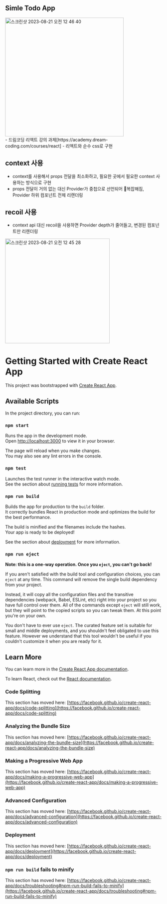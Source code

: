 ## Simle Todo App
<img width="380" alt="스크린샷 2023-08-21 오전 12 46 40" src="https://github.com/paran22/simple_todo/assets/97428216/7b230614-3db4-48ac-a5cf-1c19eba6c28a">
<br />
- 드림코딩 리액트 강의 과제[https://academy.dream-coding.com/courses/react]
- 리엑트와 순수 css로 구현

## context 사용 <br />
- context를 사용해서 props 전달을 최소화하고, 필요한 곳에서 필요한 context 사용하는 방식으로 구현
- props 전달이 거의 없는 대신 Provider가 중첩으로 선언되어 복잡해짐, Provider 하위 컴포넌트 전체 리랜더링

## recoil 사용 <br />
- context api 대신 recoil을 사용하면 Provider depth가 줄어들고, 변경된 컴포넌트만 리렌더링

<img width="335" alt="스크린샷 2023-08-21 오전 12 45 28" src="https://github.com/paran22/simple_todo/assets/97428216/44591ea7-b2de-4090-906a-7f97dfab3dfc">


# Getting Started with Create React App

This project was bootstrapped with [Create React App](https://github.com/facebook/create-react-app).

## Available Scripts

In the project directory, you can run:

### `npm start`

Runs the app in the development mode.\
Open [http://localhost:3000](http://localhost:3000) to view it in your browser.

The page will reload when you make changes.\
You may also see any lint errors in the console.

### `npm test`

Launches the test runner in the interactive watch mode.\
See the section about [running tests](https://facebook.github.io/create-react-app/docs/running-tests) for more information.

### `npm run build`

Builds the app for production to the `build` folder.\
It correctly bundles React in production mode and optimizes the build for the best performance.

The build is minified and the filenames include the hashes.\
Your app is ready to be deployed!

See the section about [deployment](https://facebook.github.io/create-react-app/docs/deployment) for more information.

### `npm run eject`

**Note: this is a one-way operation. Once you `eject`, you can't go back!**

If you aren't satisfied with the build tool and configuration choices, you can `eject` at any time. This command will remove the single build dependency from your project.

Instead, it will copy all the configuration files and the transitive dependencies (webpack, Babel, ESLint, etc) right into your project so you have full control over them. All of the commands except `eject` will still work, but they will point to the copied scripts so you can tweak them. At this point you're on your own.

You don't have to ever use `eject`. The curated feature set is suitable for small and middle deployments, and you shouldn't feel obligated to use this feature. However we understand that this tool wouldn't be useful if you couldn't customize it when you are ready for it.

## Learn More

You can learn more in the [Create React App documentation](https://facebook.github.io/create-react-app/docs/getting-started).

To learn React, check out the [React documentation](https://reactjs.org/).

### Code Splitting

This section has moved here: [https://facebook.github.io/create-react-app/docs/code-splitting](https://facebook.github.io/create-react-app/docs/code-splitting)

### Analyzing the Bundle Size

This section has moved here: [https://facebook.github.io/create-react-app/docs/analyzing-the-bundle-size](https://facebook.github.io/create-react-app/docs/analyzing-the-bundle-size)

### Making a Progressive Web App

This section has moved here: [https://facebook.github.io/create-react-app/docs/making-a-progressive-web-app](https://facebook.github.io/create-react-app/docs/making-a-progressive-web-app)

### Advanced Configuration

This section has moved here: [https://facebook.github.io/create-react-app/docs/advanced-configuration](https://facebook.github.io/create-react-app/docs/advanced-configuration)

### Deployment

This section has moved here: [https://facebook.github.io/create-react-app/docs/deployment](https://facebook.github.io/create-react-app/docs/deployment)

### `npm run build` fails to minify

This section has moved here: [https://facebook.github.io/create-react-app/docs/troubleshooting#npm-run-build-fails-to-minify](https://facebook.github.io/create-react-app/docs/troubleshooting#npm-run-build-fails-to-minify)
